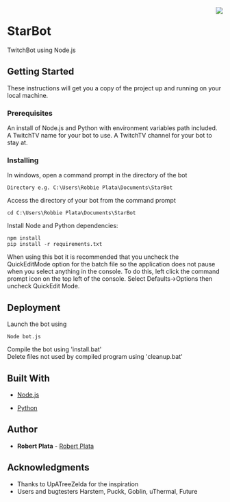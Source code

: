 <img src="https://i.imgur.com/mVTwNhW.png" align="right"/>

# StarBot
TwitchBot using Node.js

## Getting Started

These instructions will get you a copy of the project up and running on your local machine.

### Prerequisites

An install of Node.js and Python with environment variables path included.
A TwitchTV name for your bot to use.
A TwitchTV channel for your bot to stay at.

### Installing
In windows, open a command prompt in the directory of the bot
```
Directory e.g. C:\Users\Robbie Plata\Documents\StarBot
```
Access the directory of your bot from the command prompt
```
cd C:\Users\Robbie Plata\Documents\StarBot
```
Install Node and Python dependencies:
```
npm install
pip install -r requirements.txt
```

When using this bot it is recommended that you uncheck the QuickEditMode option for the batch file so the application does not pause when you select anything in the console. To do this, left click the command prompt icon on the top left of the console. Select Defaults->Options then uncheck QuickEdit Mode.
## Deployment

Launch the bot using
```
Node bot.js
```
Compile the bot using 'install.bat' <br>
Delete files not used by compiled program using 'cleanup.bat'

## Built With

* [Node.js](https://nodejs.org/en/)

* [Python](https://www.python.org/)

## Author

* **Robert Plata** - [Robert Plata](https://github.com/robbieplata)

## Acknowledgments

* Thanks to UpATreeZelda for the inspiration
* Users and bugtesters
Harstem, Puckk, Goblin, uThermal, Future
